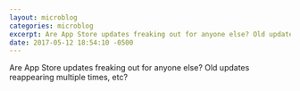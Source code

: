 ```yaml
---
layout: microblog
categories: microblog
excerpt: Are App Store updates freaking out for anyone else? Old updates reappearing multiple times, etc?
date: 2017-05-12 18:54:10 -0500
---
```


Are App Store updates freaking out for anyone else? Old updates reappearing multiple times, etc?